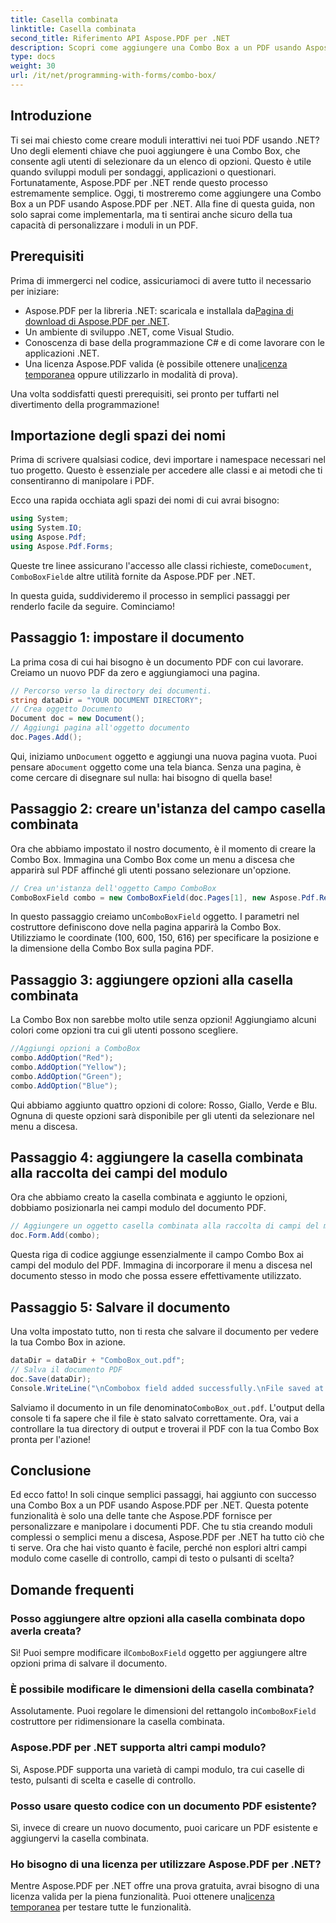 ```yaml
---
title: Casella combinata
linktitle: Casella combinata
second_title: Riferimento API Aspose.PDF per .NET
description: Scopri come aggiungere una Combo Box a un PDF usando Aspose.PDF per .NET. Segui la nostra guida passo passo per creare facilmente moduli PDF interattivi.
type: docs
weight: 30
url: /it/net/programming-with-forms/combo-box/
---
```

## Introduzione

Ti sei mai chiesto come creare moduli interattivi nei tuoi PDF usando .NET? Uno degli elementi chiave che puoi aggiungere è una Combo Box, che consente agli utenti di selezionare da un elenco di opzioni. Questo è utile quando sviluppi moduli per sondaggi, applicazioni o questionari. Fortunatamente, Aspose.PDF per .NET rende questo processo estremamente semplice. Oggi, ti mostreremo come aggiungere una Combo Box a un PDF usando Aspose.PDF per .NET. Alla fine di questa guida, non solo saprai come implementarla, ma ti sentirai anche sicuro della tua capacità di personalizzare i moduli in un PDF.

## Prerequisiti

Prima di immergerci nel codice, assicuriamoci di avere tutto il necessario per iniziare:

- Aspose.PDF per la libreria .NET: scaricala e installala da[Pagina di download di Aspose.PDF per .NET](https://releases.aspose.com/pdf/net/).
- Un ambiente di sviluppo .NET, come Visual Studio.
- Conoscenza di base della programmazione C# e di come lavorare con le applicazioni .NET.
-  Una licenza Aspose.PDF valida (è possibile ottenere una[licenza temporanea](https://purchase.aspose.com/temporary-license/) oppure utilizzarlo in modalità di prova).

Una volta soddisfatti questi prerequisiti, sei pronto per tuffarti nel divertimento della programmazione!

## Importazione degli spazi dei nomi

Prima di scrivere qualsiasi codice, devi importare i namespace necessari nel tuo progetto. Questo è essenziale per accedere alle classi e ai metodi che ti consentiranno di manipolare i PDF.

Ecco una rapida occhiata agli spazi dei nomi di cui avrai bisogno:

```csharp
using System;
using System.IO;
using Aspose.Pdf;
using Aspose.Pdf.Forms;
```

 Queste tre linee assicurano l'accesso alle classi richieste, come`Document`, `ComboBoxField`e altre utilità fornite da Aspose.PDF per .NET.

In questa guida, suddivideremo il processo in semplici passaggi per renderlo facile da seguire. Cominciamo!

## Passaggio 1: impostare il documento

La prima cosa di cui hai bisogno è un documento PDF con cui lavorare. Creiamo un nuovo PDF da zero e aggiungiamoci una pagina.

```csharp
// Percorso verso la directory dei documenti.
string dataDir = "YOUR DOCUMENT DIRECTORY";
// Crea oggetto Documento
Document doc = new Document();
// Aggiungi pagina all'oggetto documento
doc.Pages.Add();
```

 Qui, iniziamo un`Document` oggetto e aggiungi una nuova pagina vuota. Puoi pensare a`Document` oggetto come una tela bianca. Senza una pagina, è come cercare di disegnare sul nulla: hai bisogno di quella base!

## Passaggio 2: creare un'istanza del campo casella combinata

Ora che abbiamo impostato il nostro documento, è il momento di creare la Combo Box. Immagina una Combo Box come un menu a discesa che apparirà sul PDF affinché gli utenti possano selezionare un'opzione.

```csharp
// Crea un'istanza dell'oggetto Campo ComboBox
ComboBoxField combo = new ComboBoxField(doc.Pages[1], new Aspose.Pdf.Rectangle(100, 600, 150, 616));
```

 In questo passaggio creiamo un`ComboBoxField` oggetto. I parametri nel costruttore definiscono dove nella pagina apparirà la Combo Box. Utilizziamo le coordinate (100, 600, 150, 616) per specificare la posizione e la dimensione della Combo Box sulla pagina PDF.

## Passaggio 3: aggiungere opzioni alla casella combinata

La Combo Box non sarebbe molto utile senza opzioni! Aggiungiamo alcuni colori come opzioni tra cui gli utenti possono scegliere.

```csharp
//Aggiungi opzioni a ComboBox
combo.AddOption("Red");
combo.AddOption("Yellow");
combo.AddOption("Green");
combo.AddOption("Blue");
```

Qui abbiamo aggiunto quattro opzioni di colore: Rosso, Giallo, Verde e Blu. Ognuna di queste opzioni sarà disponibile per gli utenti da selezionare nel menu a discesa.

## Passaggio 4: aggiungere la casella combinata alla raccolta dei campi del modulo

Ora che abbiamo creato la casella combinata e aggiunto le opzioni, dobbiamo posizionarla nei campi modulo del documento PDF.

```csharp
// Aggiungere un oggetto casella combinata alla raccolta di campi del modulo dell'oggetto documento
doc.Form.Add(combo);
```

Questa riga di codice aggiunge essenzialmente il campo Combo Box ai campi del modulo del PDF. Immagina di incorporare il menu a discesa nel documento stesso in modo che possa essere effettivamente utilizzato.

## Passaggio 5: Salvare il documento

Una volta impostato tutto, non ti resta che salvare il documento per vedere la tua Combo Box in azione.

```csharp
dataDir = dataDir + "ComboBox_out.pdf";
// Salva il documento PDF
doc.Save(dataDir);
Console.WriteLine("\nCombobox field added successfully.\nFile saved at " + dataDir);
```

 Salviamo il documento in un file denominato`ComboBox_out.pdf`. L'output della console ti fa sapere che il file è stato salvato correttamente. Ora, vai a controllare la tua directory di output e troverai il PDF con la tua Combo Box pronta per l'azione!

## Conclusione

Ed ecco fatto! In soli cinque semplici passaggi, hai aggiunto con successo una Combo Box a un PDF usando Aspose.PDF per .NET. Questa potente funzionalità è solo una delle tante che Aspose.PDF fornisce per personalizzare e manipolare i documenti PDF. Che tu stia creando moduli complessi o semplici menu a discesa, Aspose.PDF per .NET ha tutto ciò che ti serve. Ora che hai visto quanto è facile, perché non esplori altri campi modulo come caselle di controllo, campi di testo o pulsanti di scelta?

## Domande frequenti

### Posso aggiungere altre opzioni alla casella combinata dopo averla creata?
 Sì! Puoi sempre modificare il`ComboBoxField` oggetto per aggiungere altre opzioni prima di salvare il documento.

### È possibile modificare le dimensioni della casella combinata?
 Assolutamente. Puoi regolare le dimensioni del rettangolo in`ComboBoxField` costruttore per ridimensionare la casella combinata.

### Aspose.PDF per .NET supporta altri campi modulo?
Sì, Aspose.PDF supporta una varietà di campi modulo, tra cui caselle di testo, pulsanti di scelta e caselle di controllo.

### Posso usare questo codice con un documento PDF esistente?
Sì, invece di creare un nuovo documento, puoi caricare un PDF esistente e aggiungervi la casella combinata.

### Ho bisogno di una licenza per utilizzare Aspose.PDF per .NET?
 Mentre Aspose.PDF per .NET offre una prova gratuita, avrai bisogno di una licenza valida per la piena funzionalità. Puoi ottenere una[licenza temporanea](https://purchase.aspose.com/temporary-license/) per testare tutte le funzionalità.